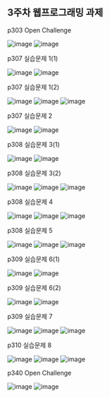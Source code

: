 <h2>3주차 웹프로그래밍 과제</h2>

p303 Open Challenge

![image](https://github.com/wonjunx/webprogramming/assets/70313647/bf2defbb-fa00-4956-b202-160bcbe5eca0)
![image](https://github.com/wonjunx/webprogramming/assets/70313647/198ba1e0-fc7f-4c4d-94a7-0d60c56cb8cb)

p307 실습문제 1(1)

![image](https://github.com/wonjunx/webprogramming/assets/70313647/4da777ca-f35f-41d3-b96d-71a352fa0aa4)
![image](https://github.com/wonjunx/webprogramming/assets/70313647/290f029a-6e3b-4a29-900f-da0bb64170e7)

p307 실습문제 1(2)

![image](https://github.com/wonjunx/webprogramming/assets/70313647/c11c0dce-91c9-477e-99bf-7570b28bcb34)
![image](https://github.com/wonjunx/webprogramming/assets/70313647/02e4e4be-0ed0-462a-a754-0ee07977c050)
![image](https://github.com/wonjunx/webprogramming/assets/70313647/dee39e9a-4ac9-426f-9661-f1aed36df75a)

p307 실습문제 2

![image](https://github.com/wonjunx/webprogramming/assets/70313647/eff34012-cbbd-400b-a1f2-73b80311a9f3)
![image](https://github.com/wonjunx/webprogramming/assets/70313647/175256f3-b736-4bb7-9bce-4a2046fe52f2)

p308 실습문제 3(1)

![image](https://github.com/wonjunx/webprogramming/assets/70313647/b1af23e8-95b7-41ea-a1a3-27caadfdfcc8)
![image](https://github.com/wonjunx/webprogramming/assets/70313647/e753a5b2-f8c4-4e4b-af76-4a12d115e5d6)

p308 실습문제 3(2)

![image](https://github.com/wonjunx/webprogramming/assets/70313647/30976a93-ea8a-46be-8b1b-c8b5a98f7793)
![image](https://github.com/wonjunx/webprogramming/assets/70313647/b5215f33-d1ae-45aa-a76d-7fbeffbab0ea)
![image](https://github.com/wonjunx/webprogramming/assets/70313647/8cc38ed1-4e0f-42d0-9a74-ffb539c8da00)

p308 실습문제 4

![image](https://github.com/wonjunx/webprogramming/assets/70313647/871e98f7-1d06-41cd-88a4-3929ea63c2f2)
![image](https://github.com/wonjunx/webprogramming/assets/70313647/402a82c9-8a08-4235-9921-c37520583f34)
![image](https://github.com/wonjunx/webprogramming/assets/70313647/11f45ef9-adae-48e5-961a-3ffa028b2b1e)

p308 실습문제 5

![image](https://github.com/wonjunx/webprogramming/assets/70313647/fd5718c4-cc59-450b-94c8-a402fe0e4a84)
![image](https://github.com/wonjunx/webprogramming/assets/70313647/7fccdccf-fec7-43ff-a476-c8e2a32f01ea)
![image](https://github.com/wonjunx/webprogramming/assets/70313647/b1bcc4af-c2e8-4706-86c0-bdd035585541)

p309 실습문제 6(1)

![image](https://github.com/wonjunx/webprogramming/assets/70313647/5359139f-c5e0-418d-a111-0e5fb77831c0)
![image](https://github.com/wonjunx/webprogramming/assets/70313647/5694f584-4a55-4e84-86fa-422b181e76fd)

p309 실습문제 6(2)

![image](https://github.com/wonjunx/webprogramming/assets/70313647/3ed494e6-497f-49bf-b244-2574a37efd1f)
![image](https://github.com/wonjunx/webprogramming/assets/70313647/989ab5ad-0fa4-4f57-a6dc-b7ff635c78d8)

p309 실습문제 7

![image](https://github.com/wonjunx/webprogramming/assets/70313647/056fac3d-9a9e-41e7-b584-55bd6af0d2b3)
![image](https://github.com/wonjunx/webprogramming/assets/70313647/99f6fba6-63aa-444e-8b94-d28a11055895)
![image](https://github.com/wonjunx/webprogramming/assets/70313647/69223762-c23d-4c74-a0b8-4b877d9e9ad0)

p310 실습문제 8

![image](https://github.com/wonjunx/webprogramming/assets/70313647/5159975c-a53c-4c45-987e-1f6d38e1d5b2)
![image](https://github.com/wonjunx/webprogramming/assets/70313647/241e50c1-9a35-42df-a115-8ea118045555)
![image](https://github.com/wonjunx/webprogramming/assets/70313647/70461e98-8406-4547-8401-ed08bd652750)

p340 Open Challenge

![image](https://github.com/wonjunx/webprogramming/assets/70313647/acc61cd9-4fda-4d43-96ee-08e2fc27d4ed)
![image](https://github.com/wonjunx/webprogramming/assets/70313647/08e51ce4-7b43-43c6-9a3d-b1a69a4f50d0)
